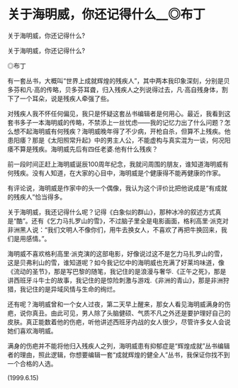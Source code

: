 # 关于海明威，你还记得什么__◎布丁

关于海明威，你还记得什么?

关于海明威，你还记得什么?

◎布丁

有一套丛书，大概叫“世界上成就辉煌的残疾人”，其中两本我印象深刻，分别是贝多芬和凡·高的传略，贝多芬耳聋，归入残疾人之列说得过去，凡·高自残身体，割下了一个耳朵，说是残疾人牵强了些。

对残疾人我不怀任何偏见，我只是怀疑这套丛书编辑者是何用心。最近，我看到这套书多子一本海明威的传略，不禁添上一丝忧虑——我的记忆力出了什么问题？怎么想不起海明威有何残疾？海明威晚年得了不少病，开枪自杀，但算不上残疾。他患阳痿？那是《太阳照常升起》中的男主人公，不能虚构与真实混为一谈，何况阳痿不算是残疾。海明威先后有四任老婆.他有什么残疾？

前一段时间正赶上海明威诞辰100周年纪念，我就问周围的朋友，谁知道海明威有何残疾。没有人知道，在大家的心目中，海明威是个健康得不能再健康的作家。

有评论说，海明威是作家中的头一个偶像，我认为这个评价比把他说成是“有成就的残疾人”恰当得多。

关于海明威，我还记得什么呢？记得《白象似的群山》，那种冰冷的叙述方式真是“酷”。还有《乞力马扎罗山的雪》，不过脑子里全是电影画面，格利高里·派克对非洲黑人说：“我们文明人不像你们，用牛去换女人，不喜欢了再把牛换回来，我们是用感情。”。

海明威不喜欢格利高里·派克演的这部电影，好像说过这不是乞力马扎罗山的雪，这是贝弗利山的雪，谁知道呢？如今我记忆中的海明威也充满了好莱坞味道，像《流动的圣节》，那是写巴黎的随笔，我记住的是浪漫与奢华.《正午之死》，那是讲西班牙斗牛士的故事，我记住的是惊险刺激与游戏.《非洲的青山》，那是非洲狩猎，我记住的是异域风情与生命的绚烂。

还有呢？海明威曾和一个女人过夜，第二天早上醒来，那女人看见海明威满身的伤疤，说你真丑。由此可见，男人除了头脑健硕、气质不凡之外还是要护理好自己的皮肤。真正能数着他的伤疤，听他讲述西班牙内战的女人很少，尽管许多女人会说她们喜欢海明威。

满身的伤疤并不能将他归入残疾人之列，海明威患有抑郁症是“辉煌成就”丛书编辑者的理由，照此逻辑，你想要编辑一套“成就辉煌的健全人”丛书，我保证你找不到一个合格的人选。

(1999.6.15)